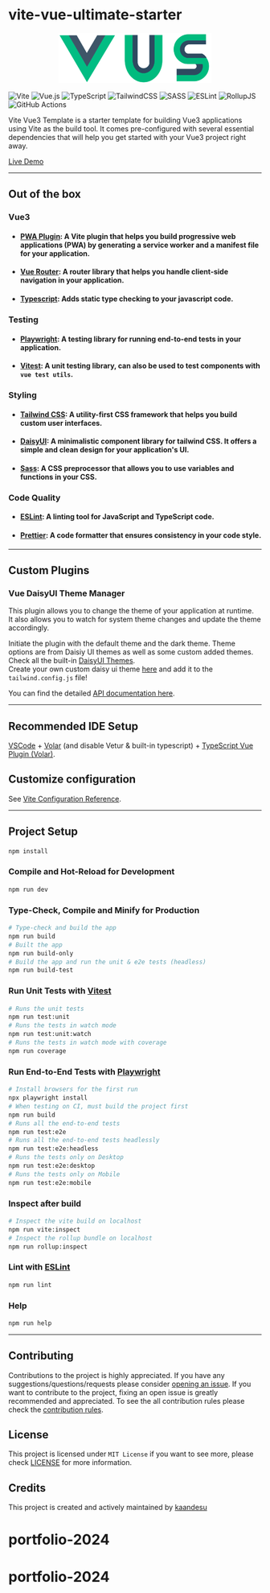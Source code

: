 # vite-vue-ultimate-starter

<p align="center">  
  <img src="https://github.com/kaandesu/vite-vue-ultimate-starter/raw/master/assets/logo.png" height="100" alt="vite-vue-ultimate-starter-Logo" />
</p>

![Vite](https://img.shields.io/badge/vite-%23646CFF.svg?style=for-the-badge&logo=vite&logoColor=white)
![Vue.js](https://img.shields.io/badge/vuejs-%2335495e.svg?style=for-the-badge&logo=vuedotjs&logoColor=%234FC08D)
![TypeScript](https://img.shields.io/badge/typescript-%23007ACC.svg?style=for-the-badge&logo=typescript&logoColor=white)
![TailwindCSS](https://img.shields.io/badge/tailwindcss-%2338B2AC.svg?style=for-the-badge&logo=tailwind-css&logoColor=white)
![SASS](https://img.shields.io/badge/SASS-hotpink.svg?style=for-the-badge&logo=SASS&logoColor=white)
![ESLint](https://img.shields.io/badge/ESLint-4B3263?style=for-the-badge&logo=eslint&logoColor=white)
![RollupJS](https://img.shields.io/badge/RollupJS-ef3335?style=for-the-badge&logo=rollup.js&logoColor=white)
![GitHub Actions](https://img.shields.io/badge/github%20actions-%232671E5.svg?style=for-the-badge&logo=githubactions&logoColor=white)

Vite Vue3 Template is a starter template for building Vue3 applications using Vite as the build tool.
It comes pre-configured with
several essential dependencies that will help you get started with your Vue3 project right away.

[Live Demo](https://kaandesu.github.io/vite-vue-ultimate-starter/)

<hr>

## Out of the box

### Vue3

- #### [PWA Plugin](https://www.npmjs.com/package/vite-plugin-pwa): A Vite plugin that helps you build progressive web applications (PWA) by generating a service worker and a manifest file for your application.
- #### [Vue Router](https://github.com/vuejs/router): A router library that helps you handle client-side navigation in your application.
- #### [Typescript](https://github.com/vuejs/language-tools): Adds static type checking to your javascript code.

### Testing

- #### [Playwright](https://playwright.dev/): A testing library for running end-to-end tests in your application.
- #### [Vitest](https://vitest.dev/): A unit testing library, can also be used to test components with `vue test utils`.

### Styling

- #### [Tailwind CSS](https://tailwindui.com/): A utility-first CSS framework that helps you build custom user interfaces.
- #### [DaisyUI](https://daisyui.com/): A minimalistic component library for tailwind CSS. It offers a simple and clean design for your application's UI.
- #### [Sass](https://sass-lang.com/): A CSS preprocessor that allows you to use variables and functions in your CSS.

### Code Quality

- #### [ESLint](https://eslint.org/): A linting tool for JavaScript and TypeScript code.
- #### [Prettier](https://prettier.io/): A code formatter that ensures consistency in your code style.

<hr>

## Custom Plugins

### Vue DaisyUI Theme Manager

This plugin allows you to change the theme of your application at runtime.<br>
It also allows you to watch for system theme changes and update the theme accordingly.<br>

Initiate the plugin with the default theme and the dark theme.
Theme options are from Daisiy UI themes as well as some custom added themes.
Check all the built-in [DaisyUI Themes](https://daisyui.com/docs/themes/). <br>
Create your own custom daisy ui theme [here](https://daisyui.com/theme-generator/) and add it to the
`tailwind.config.js` file!

You can find the detailed [API documentation here](https://github.com/kaandesu/vite-vue-ultimate-starter/tree/master/src/plugins/themeManager/README.md).

<hr>

## Recommended IDE Setup

[VSCode](https://code.visualstudio.com/) + [Volar](https://marketplace.visualstudio.com/items?itemName=Vue.volar) (and disable Vetur & built-in typescript) + [TypeScript Vue Plugin (Volar)](https://marketplace.visualstudio.com/items?itemName=Vue.vscode-typescript-vue-plugin).

## Customize configuration

See [Vite Configuration Reference](https://vitejs.dev/config/).

<hr>

## Project Setup

```sh
npm install
```

### Compile and Hot-Reload for Development

```sh
npm run dev
```

### Type-Check, Compile and Minify for Production

```sh
# Type-check and build the app
npm run build
# Built the app
npm run build-only
# Build the app and run the unit & e2e tests (headless)
npm run build-test
```

### Run Unit Tests with [Vitest](https://vitest.dev/)

```sh
# Runs the unit tests
npm run test:unit
# Runs the tests in watch mode
npm run test:unit:watch
# Runs the tests in watch mode with coverage
npm run coverage
```

### Run End-to-End Tests with [Playwright](https://playwright.dev)

```sh
# Install browsers for the first run
npx playwright install
# When testing on CI, must build the project first
npm run build
# Runs all the end-to-end tests
npm run test:e2e
# Runs all the end-to-end tests headlessly
npm run test:e2e:headless
# Runs the tests only on Desktop
npm run test:e2e:desktop
# Runs the tests only on Mobile
npm run test:e2e:mobile
```

### Inspect after build

```sh
# Inspect the vite build on localhost
npm run vite:inspect
# Inspect the rollup bundle on localhost
npm run rollup:inspect

```

### Lint with [ESLint](https://eslint.org/)

```sh
npm run lint
```

### Help

```sh
npm run help
```

<hr>

## Contributing

Contributions to the project is highly appreciated.
If you have any suggestions/questions/requests please consider
[opening an issue](https://github.com/kaandesu/vite-vue-ultimate-starter/issues/new). If you want to contribute to the project, fixing an open issue is greatly recommended and appreciated. To see the all contribution rules please check the [contribution rules](CONTRIBUTING.md).

## License

This project is licensed under `MIT License` if you want to see more, please check [LICENSE](LICENSE) for more information.

## Credits

This project is created and actively maintained by [kaandesu](https://github.com/kaandesu)
# portfolio-2024
# portfolio-2024
